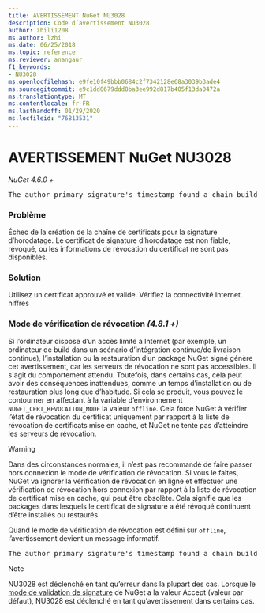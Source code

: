 ```yaml
---
title: AVERTISSEMENT NuGet NU3028
description: Code d’avertissement NU3028
author: zhili1208
ms.author: lzhi
ms.date: 06/25/2018
ms.topic: reference
ms.reviewer: anangaur
f1_keywords:
- NU3028
ms.openlocfilehash: e9fe10f49bbb0684c2f7342128e68a3039b3ade4
ms.sourcegitcommit: e9c1dd0679ddd8ba3ee992d817b405f13da0472a
ms.translationtype: MT
ms.contentlocale: fr-FR
ms.lasthandoff: 01/29/2020
ms.locfileid: "76813531"
---
```

# <a name="nuget-warning-nu3028"></a>AVERTISSEMENT NuGet NU3028

*NuGet 4.6.0 +*

<pre>The author primary signature's timestamp found a chain building issue: The revocation function was unable to check revocation because the revocation server could not be reached. For more information, visit https://aka.ms/certificateRevocationMode</pre>

### <a name="issue"></a>Problème
Échec de la création de la chaîne de certificats pour la signature d’horodatage. Le certificat de signature d’horodatage est non fiable, révoqué, ou les informations de révocation du certificat ne sont pas disponibles.

### <a name="solution"></a>Solution
Utilisez un certificat approuvé et valide. Vérifiez la connectivité Internet. hiffres

### <a name="revocation-check-mode-481"></a>Mode de vérification de révocation *(4.8.1 +)*
Si l’ordinateur dispose d’un accès limité à Internet (par exemple, un ordinateur de build dans un scénario d’intégration continue/de livraison continue), l’installation ou la restauration d’un package NuGet signé génère cet avertissement, car les serveurs de révocation ne sont pas accessibles. Il s'agit du comportement attendu.
Toutefois, dans certains cas, cela peut avoir des conséquences inattendues, comme un temps d’installation ou de restauration plus long que d’habitude. Si cela se produit, vous pouvez le contourner en affectant à la variable d’environnement `NUGET_CERT_REVOCATION_MODE` la valeur `offline`. Cela force NuGet à vérifier l’état de révocation du certificat uniquement par rapport à la liste de révocation de certificats mise en cache, et NuGet ne tente pas d’atteindre les serveurs de révocation.

> [!Warning]
> Dans des circonstances normales, il n’est pas recommandé de faire passer hors connexion le mode de vérification de révocation. Si vous le faites, NuGet va ignorer la vérification de révocation en ligne et effectuer une vérification de révocation hors connexion par rapport à la liste de révocation de certificat mise en cache, qui peut être obsolète. Cela signifie que les packages dans lesquels le certificat de signature a été révoqué continuent d’être installés ou restaurés.

Quand le mode de vérification de révocation est défini sur `offline`, l’avertissement devient un message informatif.

<pre>The author primary signature's timestamp found a chain building issue: The revocation function was unable to check revocation because the certificate is not available in the cached certificate revocation list and NUGET_CERT_REVOCATION_MODE environment variable has been set to offline. For more information, visit https://aka.ms/certificateRevocationMode.</pre>

> [!Note]
> NU3028 est déclenché en tant qu’erreur dans la plupart des cas. Lorsque le [mode de validation de signature](../../consume-packages/installing-signed-packages.md#configure-package-signature-requirements) de NuGet a la valeur Accept (valeur par défaut), NU3028 est déclenché en tant qu’avertissement dans certains cas.
